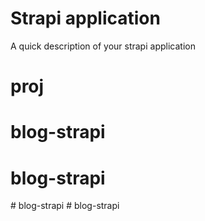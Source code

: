 # Strapi application

A quick description of your strapi application
# proj
# blog-strapi
# blog-strapi
#   b l o g - s t r a p i  
 #   b l o g - s t r a p i  
 
